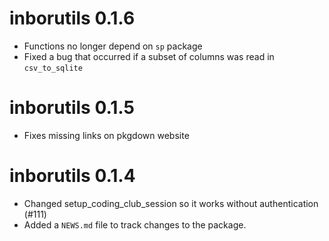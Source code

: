 # inborutils 0.1.6

* Functions no longer depend on `sp` package
* Fixed a bug that occurred if a subset of columns was read in `csv_to_sqlite`

# inborutils 0.1.5

* Fixes missing links on pkgdown website

# inborutils 0.1.4

* Changed setup_coding_club_session so it works without authentication (#111)
* Added a `NEWS.md` file to track changes to the package.
